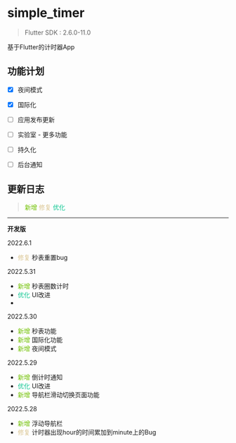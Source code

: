 # simple_timer

> Flutter SDK : 2.6.0-11.0

基于Flutter的计时器App



## 功能计划

- [x] 夜间模式
- [x] 国际化
- [ ] 应用发布更新
- [ ] 实验室 - 更多功能
- [ ] 持久化
- [ ] 后台通知



## 更新日志

> <font color=#70c000>新增</font>	<font color=#dbc693>修复</font>	<font color=##a1c6c9>优化</font>

---

**开发版**

2022.6.1

- <font color=#dbc693>修复</font>  秒表重置bug

2022.5.31

- <font color=#70c000>新增</font>  秒表圈数计时
- <font color=##a1c6c9>优化</font>  UI改进
- 

2022.5.30

- <font color=#70c000>新增</font>  秒表功能
- <font color=#70c000>新增</font>  国际化功能
- <font color=#70c000>新增</font>  夜间模式

2022.5.29

- <font color=#70c000>新增</font>  倒计时通知
- <font color=##a1c6c9>优化</font>  UI改进
- <font color=#70c000>新增</font>  导航栏滑动切换页面功能

2022.5.28

- <font color=#70c000>新增</font>  浮动导航栏 
- <font color=#dbc693>修复</font>  计时器出现hour的时间累加到minute上的Bug

